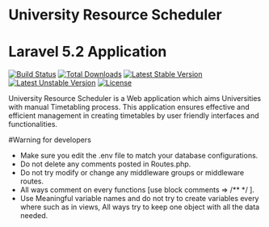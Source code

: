 # University Resource Scheduler
# Laravel 5.2 Application

[![Build Status](https://travis-ci.org/laravel/framework.svg)](https://travis-ci.org/laravel/framework)
[![Total Downloads](https://poser.pugx.org/laravel/framework/d/total.svg)](https://packagist.org/packages/laravel/framework)
[![Latest Stable Version](https://poser.pugx.org/laravel/framework/v/stable.svg)](https://packagist.org/packages/laravel/framework)
[![Latest Unstable Version](https://poser.pugx.org/laravel/framework/v/unstable.svg)](https://packagist.org/packages/laravel/framework)
[![License](https://poser.pugx.org/laravel/framework/license.svg)](https://packagist.org/packages/laravel/framework)

University Resource Scheduler is a Web application which aims Universities with manual Timetabling process. This application ensures effective and efficient management in creating timetables by user friendly interfaces and functionalities.


#Warning for developers

* Make sure you edit the .env file to match your database configurations.
* Do not delete any comments posted in Routes.php.
* Do not try modify or change any middleware groups or middleware routes.
* All ways comment on every functions [use block comments => /** */ ].
* Use Meaningful variable names and do not try to create variables every where such as in views, All ways try to keep one object with all the data needed.